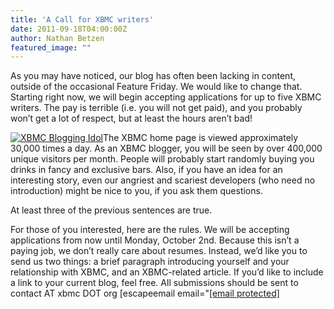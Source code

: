 ```yaml
---
title: 'A Call for XBMC writers'
date: 2011-09-18T04:00:00Z
author: Nathan Betzen
featured_image: ""
---
```

As you may have noticed, our blog has often been lacking in content, outside of the occasional Feature Friday. We would like to change that. Starting right now, we will begin accepting applications for up to five XBMC writers. The pay is terrible (i.e. you will not get paid), and you probably won’t get a lot of respect, but at least the hours aren’t bad!

 [![XBMC Blogging Idol](/sites/default/files/uploads/xbmcbloggingidol-300x171.jpg "XBMC Blogging Idol")](/sites/default/files/uploads/xbmcbloggingidol.jpg)The XBMC home page is viewed approximately 30,000 times a day. As an XBMC blogger, you will be seen by over 400,000 unique visitors per month. People will probably start randomly buying you drinks in fancy and exclusive bars. Also, if you have an idea for an interesting story, even our angriest and scariest developers (who need no introduction) might be nice to you, if you ask them questions.

 At least three of the previous sentences are true.

 For those of you interested, here are the rules. We will be accepting applications from now until Monday, October 2nd. Because this isn’t a paying job, we don’t really care about resumes. Instead, we’d like you to send us two things: a brief paragraph introducing yourself and your relationship with XBMC, and an XBMC-related article. If you’d like to include a link to your current blog, feel free. All submissions should be sent to contact AT xbmc DOT org [escapeemail email="[[email protected]](/cdn-cgi/l/email-protection#f5969a9b81949681b58d979896db9a8792)

 